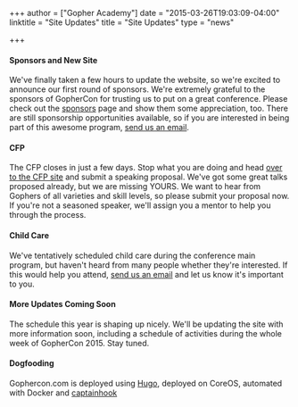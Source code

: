 +++
author = ["Gopher Academy"]
date = "2015-03-26T19:03:09-04:00"
linktitle = "Site Updates"
title = "Site Updates"
type = "news"

+++
#### Sponsors and New Site
We've finally taken a few hours to update the website, so we're excited to announce our first round of sponsors.  We're extremely grateful to the sponsors of GopherCon for trusting us to put on a great conference.  Please check out the [sponsors](/sponsors) page and show them some appreciation, too.  There are still sponsorship opportunities available, so if you are interested in being part of this awesome program, [send us an email](mailto:gophercon@gopheracademy.com).

#### CFP
The CFP closes in just a few days.  Stop what you are doing and head [over to the CFP site](http://cfp.gophercon.com) and submit a speaking proposal.  We've got some great talks proposed already, but we are missing YOURS.  We want to hear from Gophers of all varieties and skill levels, so please submit your proposal now.  If you're not a seasoned speaker, we'll assign you a mentor to help you through the process.

#### Child Care
We've tentatively scheduled child care during the conference main program, but haven't heard from many people whether they're interested.  If this would help you attend, [send us an email](mailto:gophercon@gopheracademy.com) and let us know it's important to you.

#### More Updates Coming Soon
The schedule this year is shaping up nicely.  We'll be updating the site with more information soon, including a schedule of activities during the whole week of GopherCon 2015.  Stay tuned.

#### Dogfooding
Gophercon.com is deployed using [Hugo](https://github.com/spf13/hugo), deployed on CoreOS, automated with Docker and [captainhook](https://github.com/bketelsen/captainhook)


